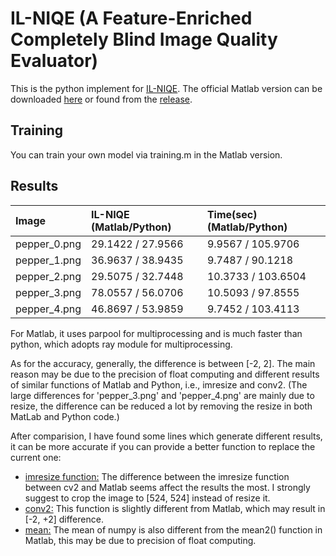 # IL-NIQE (A Feature-Enriched Completely Blind Image Quality Evaluator)

This is the python implement for [IL-NIQE](http://www4.comp.polyu.edu.hk/~cslzhang/paper/IL-NIQE.pdf). The official Matlab version can be downloaded [here](http://live.ece.utexas.edu/research/Quality/blind.htm) or found from the [release](https://github.com/IceClear/IL-NIQE/releases/tag/v1.0.0).

## Training

You can train your own model via training.m in the Matlab version.

## Results

|Image|IL-NIQE (Matlab/Python)|Time(sec) (Matlab/Python)|
|:-|:-|:-|
|pepper_0.png|29.1422 / 27.9566|9.9567 / 105.9706|
|pepper_1.png|36.9637 / 38.9435|9.7487 / 90.1218|
|pepper_2.png|29.5075 / 32.7448|10.3733 / 103.6504|
|pepper_3.png|78.0557 / 56.0706|10.5093 / 97.8555|
|pepper_4.png|46.8697 / 53.9859|9.7452 / 103.4113|

For Matlab, it uses parpool for multiprocessing and is much faster than python, which adopts ray module for multiprocessing.

As for the accuracy, generally, the difference is between [-2, 2]. The main reason may be due to the precision of float computing and different results of similar functions of Matlab and Python, i.e., imresize and conv2. (The large differences for 'pepper_3.png' and 'pepper_4.png' are mainly due to resize, the difference can be reduced a lot by removing the resize in both MatLab and Python code.)

After comparision, I have found some lines which generate different results, it can be more accurate if you can provide a better function to replace the current one:

- [imresize function:](https://github.com/IceClear/IL-NIQE/blob/master/IL-NIQE.py#L249) The difference between the imresize function between cv2 and Matlab seems affect the results the most. I strongly suggest to crop the image to [524, 524] instead of resize it.
- [conv2:](https://github.com/IceClear/IL-NIQE/blob/master/IL-NIQE.py#L272) This function is slightly different from Matlab, which may result in [-2, +2] difference.
- [mean:](https://github.com/IceClear/IL-NIQE/blob/master/IL-NIQE.py#L110) The mean of numpy is also different from the mean2() function in Matlab, this may be due to precision of float computing.
